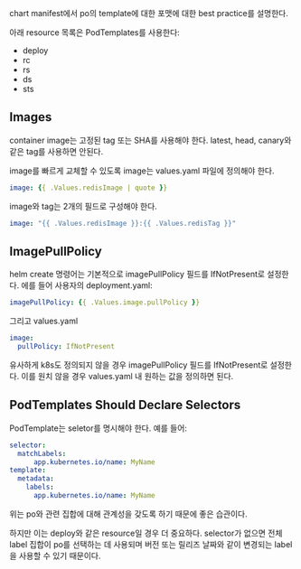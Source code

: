 chart manifest에서 po의 template에 대한 포맷에 대한 best practice를 설명한다.

아래 resource 목록은 PodTemplates를 사용한다:

- deploy
- rc
- rs
- ds
- sts

## Images
container image는 고정된 tag 또는 SHA를 사용해야 한다. latest, head, canary와 같은 tag를 사용하면 안된다.

image를 빠르게 교체할 수 있도록 image는 values.yaml 파일에 정의해야 한다.

``` yaml
image: {{ .Values.redisImage | quote }}
```

image와 tag는 2개의 필드로 구성해야 한다.

``` yaml
image: "{{ .Values.redisImage }}:{{ .Values.redisTag }}"
```

## ImagePullPolicy
helm create 명령어는 기본적으로 imagePullPolicy 필드를 IfNotPresent로 설정한다. 에를 들어 사용자의 deployment.yaml:

``` yaml
imagePullPolicy: {{ .Values.image.pullPolicy }}
```

그리고 values.yaml

``` yaml
image:
  pullPolicy: IfNotPresent
```

유사하게 k8s도 정의되지 않을 경우 imagePullPolicy 필드를 IfNotPresent로 설정한다. 이를 원치 않을 경우 values.yaml 내 원하는 값을 정의하면 된다.

## PodTemplates Should Declare Selectors
PodTemplate는 seletor를 명시해야 한다. 예를 들어:

``` yaml
selector:
  matchLabels:
      app.kubernetes.io/name: MyName
template:
  metadata:
    labels:
      app.kubernetes.io/name: MyName
```

위는 po와 관련 집합에 대해 관계성을 갖도록 하기 때문에 좋은 습관이다.

하지만 이는 deploy와 같은 resource일 경우 더 중요하다. selector가 없으면 전체 label 집합이 po를 선택하는 데 사용되며 버전 또는 릴리즈 날짜와 같이 변경되는 label을 사용할 수 있기 때문이다.
